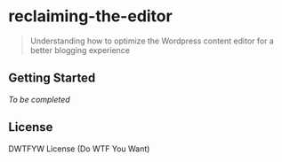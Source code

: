 # reclaiming-the-editor

> Understanding how to optimize the Wordpress content editor for a better blogging experience


## Getting Started

*To be completed*


## License

DWTFYW License (Do WTF You Want)